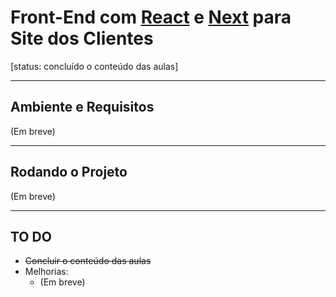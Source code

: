 # Front-End com [React](https://reactjs.org/) e [Next](https://nextjs.org/) para Site dos Clientes
[status: concluído o conteúdo das aulas]

___

## Ambiente e Requisitos
(Em breve)

___

## Rodando o Projeto
(Em breve)

___

## TO DO
* ~~Concluir o conteúdo das aulas~~
* Melhorias:
    * (Em breve)

